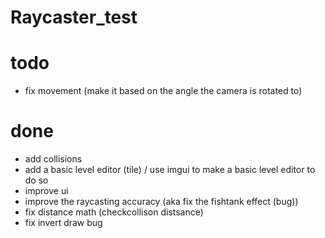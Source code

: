 # Raycaster_test

# todo

- fix movement (make it based on the angle the camera is rotated to)

# done

- add collisions
- add a basic level editor (tile) / use imgui to make a basic level editor to do so
- improve ui
- improve the raycasting accuracy (aka fix the fishtank effect (bug))
- fix distance math (checkcollison distsance)
- fix invert draw bug
